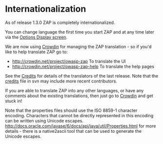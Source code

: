 # Internationalization

As of release 1.3.0 ZAP is completely internationalized.

You can change language the first time you start ZAP and at any time later via the [Options Display screen](HelpUiDialogsOptionsView).

We are now using [Crowdin](http://crowdin.net/project/owasp-zap) for managing the ZAP translation - so if you'd like to help translate ZAP go to:
  * http://crowdin.net/project/owasp-zap To translate the UI
  * http://crowdin.net/project/owasp-zap-help To translate the help pages

See the [Credits](https://github.com/zaproxy/zaproxy/wiki/HelpCredits) for details of the translators of the last release. Note that the [credits](http://code.google.com/p/zaproxy/source/browse/trunk/src/help/zaphelp/zaphelp/credits.html) file in svn may include more recent contributors.

If you are able to translate ZAP into any other languages, or have any comments about the existing translations, then just go to [Crowdin](http://crowdin.net/project/owasp-zap) and get stuck in!

Note that the properties files should use the ISO 8859-1 character encoding. Characters that cannot be directly represented in this encoding can be written using Unicode escapes. http://docs.oracle.com/javase/6/docs/api/java/util/Properties.html for more details - there is a native2ascii tool that can be used to generate the Unicode escapes.